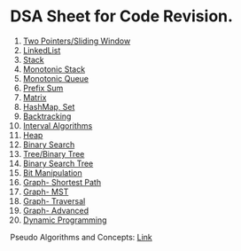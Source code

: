 # DSA Sheet for Code Revision.

1. [Two Pointers/Sliding Window](twopointers-slidingwindow.md)
2. [LinkedList](linkedlist.md)
3. [Stack]()
4. [Monotonic Stack]()
5. [Monotonic Queue]()
6. [Prefix Sum]()
7. [Matrix]()
8. [HashMap, Set]()
9. [Backtracking]()
10. [Interval Algorithms]()
11. [Heap](heap.md)
12. [Binary Search]() 
13. [Tree/Binary Tree]()
14. [Binary Search Tree]()
15. [Bit Manipulation]()
16. [Graph- Shortest Path]()
17. [Graph- MST]()
18. [Graph- Traversal]()
19. [Graph- Advanced]()
20. [Dynamic Programming]()

Pseudo Algorithms and Concepts: [Link](other-algo.md)
